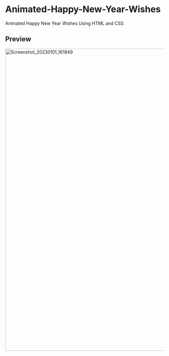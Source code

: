 # Animated-Happy-New-Year-Wishes
Animated Happy New Year Wishes Using HTML and CSS

## Preview
<img width="957" alt="Screenshot_20230101_161849" src="https://user-images.githubusercontent.com/59678435/210168074-8f3f5a21-e849-4295-bdc4-4e56428573c8.png">
